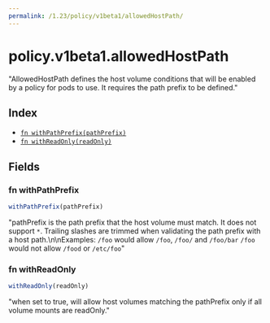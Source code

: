 ```yaml
---
permalink: /1.23/policy/v1beta1/allowedHostPath/
---
```


# policy.v1beta1.allowedHostPath

"AllowedHostPath defines the host volume conditions that will be enabled by a policy for pods to use. It requires the path prefix to be defined."

## Index

* [`fn withPathPrefix(pathPrefix)`](#fn-withpathprefix)
* [`fn withReadOnly(readOnly)`](#fn-withreadonly)

## Fields

### fn withPathPrefix

```ts
withPathPrefix(pathPrefix)
```

"pathPrefix is the path prefix that the host volume must match. It does not support `*`. Trailing slashes are trimmed when validating the path prefix with a host path.\n\nExamples: `/foo` would allow `/foo`, `/foo/` and `/foo/bar` `/foo` would not allow `/food` or `/etc/foo`"

### fn withReadOnly

```ts
withReadOnly(readOnly)
```

"when set to true, will allow host volumes matching the pathPrefix only if all volume mounts are readOnly."
